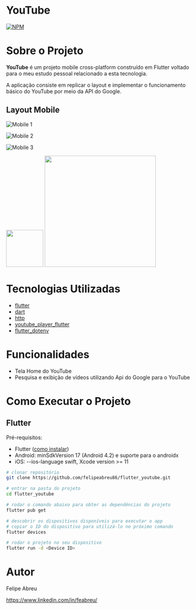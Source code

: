 # YouTube
[![NPM](https://img.shields.io/npm/l/react)](https://github.com/felipeabreu86/flutter_youtube/blob/main/LICENSE) 

# Sobre o Projeto

**YouTube** é um projeto mobile cross-platform construído em Flutter voltado para o meu estudo pessoal relacionado a esta tecnologia.

A aplicação consiste em replicar o layout e implementar o funcionamento básico do YouTube por meio da API do Google.

## Layout Mobile
![Mobile 1](https://github.com/felipeabreu86/flutter_youtube/blob/main/assets/screens/mobile1.jpeg?v=4&s=100)

![Mobile 2](https://github.com/felipeabreu86/flutter_youtube/blob/main/assets/screens/mobile2.jpeg?v=4&s=100)

![Mobile 3](https://github.com/felipeabreu86/flutter_youtube/blob/main/assets/screens/mobile3.jpeg)

<img src="https://github.com/felipeabreu86/flutter_youtube/blob/main/assets/screens/mobile3.jpeg" width="100" height="100">

<img src="https://github.com/felipeabreu86/flutter_youtube/blob/main/assets/screens/mobile3.jpeg" height="300">

# Tecnologias Utilizadas
- [flutter](https://flutter.dev/ "flutter")
- [dart](https://dart.dev "dart")
- [http](https://pub.dev/packages/http "http")
- [youtube_player_flutter](https://pub.dev/packages/youtube_player_flutter "youtube_player_flutter")
- [flutter_dotenv](https://pub.dev/packages/flutter_dotenv "flutter_dotenv")

# Funcionalidades
- Tela Home do YouTube
- Pesquisa e exibição de vídeos utilizando Api do Google para o YouTube

# Como Executar o Projeto

## Flutter
Pré-requisitos: 
- Flutter ([como instalar](https://flutter.dev/docs/get-started/install "Como instalar o Flutter"))
- Android: minSdkVersion 17 (Android 4.2) e suporte para o androidx
- iOS: --ios-language swift, Xcode version >= 11

```bash
# clonar repositório
git clone https://github.com/felipeabreu86/flutter_youtube.git

# entrar na pasta do projeto
cd flutter_youtube

# rodar o comando abaixo para obter as dependências do projeto
flutter pub get

# descobrir os dispositivos disponíveis para executar o app
# copiar o ID do dispositivo para utilizá-lo no próximo comando 
flutter devices

# rodar o projeto no seu dispositivo
flutter run -d <Device ID>
```

# Autor

Felipe Abreu

https://www.linkedin.com/in/feabreu/